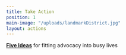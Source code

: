 ```yaml
---
title: Take Action
position: 1
main-image: "/uploads/landmarkDistrict.jpg"
layout: actions
---
```


**[Five Ideas](/uploads/BiteSizedPolicyAdvocacy.pdf)** for fitting advocacy into busy lives
